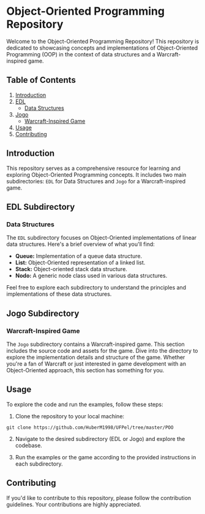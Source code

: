 # Object-Oriented Programming Repository

Welcome to the Object-Oriented Programming Repository! This repository is dedicated to showcasing concepts and implementations of Object-Oriented Programming (OOP) in the context of data structures and a Warcraft-inspired game.

## Table of Contents

1. [Introduction](#introduction)
2. [EDL](#edl-subdirectory)
   - [Data Structures](#data-structures)
3. [Jogo](#jogo-subdirectory)
   - [Warcraft-Inspired Game](#warcraft-inspired-game)
4. [Usage](#usage)
5. [Contributing](#contributing)

## Introduction

This repository serves as a comprehensive resource for learning and exploring Object-Oriented Programming concepts. It includes two main subdirectories: `EDL` for Data Structures and `Jogo` for a Warcraft-inspired game.

## EDL Subdirectory

### Data Structures

The `EDL` subdirectory focuses on Object-Oriented implementations of linear data structures. Here's a brief overview of what you'll find:

- **Queue:** Implementation of a queue data structure.
- **List:** Object-Oriented representation of a linked list.
- **Stack:** Object-oriented stack data structure.
- **Nodo:** A generic node class used in various data structures.

Feel free to explore each subdirectory to understand the principles and implementations of these data structures.

## Jogo Subdirectory

### Warcraft-Inspired Game

The `Jogo` subdirectory contains a Warcraft-inspired game. This section includes the source code and assets for the game. Dive into the directory to explore the implementation details and structure of the game. Whether you're a fan of Warcraft or just interested in game development with an Object-Oriented approach, this section has something for you.

## Usage

To explore the code and run the examples, follow these steps:

1. Clone the repository to your local machine:

```
git clone https://github.com/HuberM1998/UFPel/tree/master/POO
```

2. Navigate to the desired subdirectory (EDL or Jogo) and explore the codebase.

3. Run the examples or the game according to the provided instructions in each subdirectory.

## Contributing

If you'd like to contribute to this repository, please follow the contribution guidelines. Your contributions are highly appreciated.
